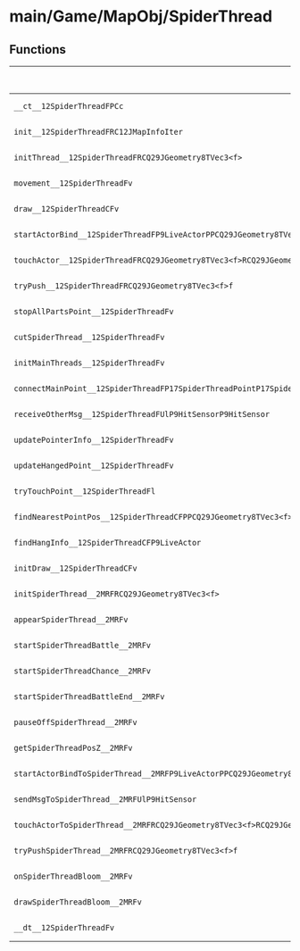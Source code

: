 # main/Game/MapObj/SpiderThread

## Functions

| Name | Address | Match % |
|------|---------|---------|
| `__ct__12SpiderThreadFPCc` | `0x802300FC` | :x: (0.0%) |
| `init__12SpiderThreadFRC12JMapInfoIter` | `0x80230228` | :x: (0.0%) |
| `initThread__12SpiderThreadFRCQ29JGeometry8TVec3<f>` | `0x8023022C` | :x: (0.0%) |
| `movement__12SpiderThreadFv` | `0x80230378` | :x: (0.0%) |
| `draw__12SpiderThreadCFv` | `0x802304F8` | :x: (0.0%) |
| `startActorBind__12SpiderThreadFP9LiveActorPPCQ29JGeometry8TVec3<f>PPCQ29JGeometry8TVec3<f>PPCQ29JGeometry8TVec3<f>RCQ29JGeometry8TVec3<f>RCQ29JGeometry8TVec3<f>l` | `0x80230594` | :x: (0.0%) |
| `touchActor__12SpiderThreadFRCQ29JGeometry8TVec3<f>RCQ29JGeometry8TVec3<f>` | `0x80230648` | :x: (0.0%) |
| `tryPush__12SpiderThreadFRCQ29JGeometry8TVec3<f>f` | `0x802306C4` | :x: (0.0%) |
| `stopAllPartsPoint__12SpiderThreadFv` | `0x80230768` | :x: (0.0%) |
| `cutSpiderThread__12SpiderThreadFv` | `0x802307C4` | :x: (0.0%) |
| `initMainThreads__12SpiderThreadFv` | `0x80230854` | :x: (0.0%) |
| `connectMainPoint__12SpiderThreadFP17SpiderThreadPointP17SpiderThreadPointb` | `0x80230C0C` | :x: (0.0%) |
| `receiveOtherMsg__12SpiderThreadFUlP9HitSensorP9HitSensor` | `0x80230CD4` | :x: (0.0%) |
| `updatePointerInfo__12SpiderThreadFv` | `0x80230DE0` | :x: (0.0%) |
| `updateHangedPoint__12SpiderThreadFv` | `0x80230E3C` | :x: (0.0%) |
| `tryTouchPoint__12SpiderThreadFl` | `0x80230E78` | :x: (0.0%) |
| `findNearestPointPos__12SpiderThreadCFPPCQ29JGeometry8TVec3<f>PPCQ29JGeometry8TVec3<f>PlPlRCQ29JGeometry8TVec3<f>` | `0x80230F6C` | :x: (0.0%) |
| `findHangInfo__12SpiderThreadCFP9LiveActor` | `0x8023104C` | :x: (0.0%) |
| `initDraw__12SpiderThreadCFv` | `0x80231090` | :x: (0.0%) |
| `initSpiderThread__2MRFRCQ29JGeometry8TVec3<f>` | `0x80231334` | :x: (0.0%) |
| `appearSpiderThread__2MRFv` | `0x80231370` | :x: (0.0%) |
| `startSpiderThreadBattle__2MRFv` | `0x802313A8` | :x: (0.0%) |
| `startSpiderThreadChance__2MRFv` | `0x802313E8` | :x: (0.0%) |
| `startSpiderThreadBattleEnd__2MRFv` | `0x80231428` | :x: (0.0%) |
| `pauseOffSpiderThread__2MRFv` | `0x80231478` | :x: (0.0%) |
| `getSpiderThreadPosZ__2MRFv` | `0x802314A4` | :x: (0.0%) |
| `startActorBindToSpiderThread__2MRFP9LiveActorPPCQ29JGeometry8TVec3<f>PPCQ29JGeometry8TVec3<f>PPCQ29JGeometry8TVec3<f>RCQ29JGeometry8TVec3<f>RCQ29JGeometry8TVec3<f>` | `0x802314E8` | :x: (0.0%) |
| `sendMsgToSpiderThread__2MRFUlP9HitSensor` | `0x80231558` | :x: (0.0%) |
| `touchActorToSpiderThread__2MRFRCQ29JGeometry8TVec3<f>RCQ29JGeometry8TVec3<f>` | `0x802315C0` | :x: (0.0%) |
| `tryPushSpiderThread__2MRFRCQ29JGeometry8TVec3<f>f` | `0x8023160C` | :x: (0.0%) |
| `onSpiderThreadBloom__2MRFv` | `0x80231658` | :x: (0.0%) |
| `drawSpiderThreadBloom__2MRFv` | `0x80231688` | :x: (0.0%) |
| `__dt__12SpiderThreadFv` | `0x802316F0` | :x: (0.0%) |